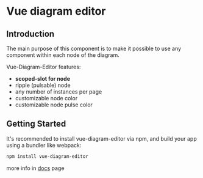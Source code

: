 # Vue diagram editor

## Introduction

The main purpose of this component is to make it possible to use any component within each node of the diagram.

Vue-Diagram-Editor features:
* **scoped-slot for node**
* ripple (pulsable) node
* any number of instances per page
* customizable node color
* customizable node pulse color

## Getting Started

It's recommended to install vue-diagram-editor via npm, and build your app using a bundler like webpack:
```bash
npm install vue-diagram-editor
```

more info in [docs](https://max-kut.github.io/vue-diagram-editor) page
